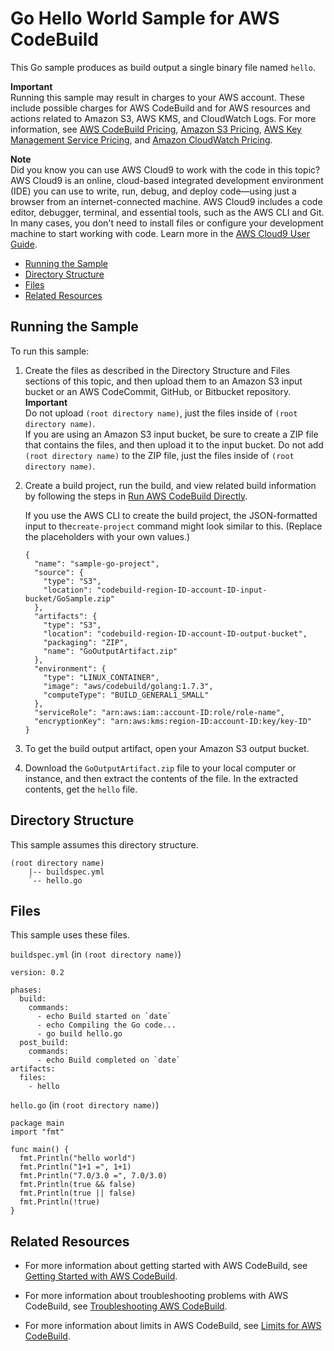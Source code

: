 # Go Hello World Sample for AWS CodeBuild<a name="sample-go-hw"></a>

This Go sample produces as build output a single binary file named `hello`\.

**Important**  
Running this sample may result in charges to your AWS account\. These include possible charges for AWS CodeBuild and for AWS resources and actions related to Amazon S3, AWS KMS, and CloudWatch Logs\. For more information, see [AWS CodeBuild Pricing](http://aws.amazon.com/codebuild/pricing), [Amazon S3 Pricing](http://aws.amazon.com/s3/pricing), [AWS Key Management Service Pricing](http://aws.amazon.com/kms/pricing), and [Amazon CloudWatch Pricing](http://aws.amazon.com/cloudwatch/pricing)\.

**Note**  
 Did you know you can use AWS Cloud9 to work with the code in this topic? AWS Cloud9 is an online, cloud\-based integrated development environment \(IDE\) you can use to write, run, debug, and deploy code—using just a browser from an internet\-connected machine\. AWS Cloud9 includes a code editor, debugger, terminal, and essential tools, such as the AWS CLI and Git\. In many cases, you don't need to install files or configure your development machine to start working with code\. Learn more in the [AWS Cloud9 User Guide](http://docs.aws.amazon.com/cloud9/latest/user-guide/)\.


+ [Running the Sample](#sample-go-hw-running)
+ [Directory Structure](#sample-go-hw-dir)
+ [Files](#sample-go-hw-files)
+ [Related Resources](#w3ab1b9c50c27c17)

## Running the Sample<a name="sample-go-hw-running"></a>

To run this sample:

1. Create the files as described in the Directory Structure and Files sections of this topic, and then upload them to an Amazon S3 input bucket or an AWS CodeCommit, GitHub, or Bitbucket repository\. 
**Important**  
Do not upload `(root directory name)`, just the files inside of `(root directory name)`\.   
If you are using an Amazon S3 input bucket, be sure to create a ZIP file that contains the files, and then upload it to the input bucket\. Do not add `(root directory name)` to the ZIP file, just the files inside of `(root directory name)`\.

1. Create a build project, run the build, and view related build information by following the steps in [Run AWS CodeBuild Directly](how-to-run.md)\.

   If you use the AWS CLI to create the build project, the JSON\-formatted input to the`create-project` command might look similar to this\. \(Replace the placeholders with your own values\.\)

   ```
   {
     "name": "sample-go-project",
     "source": {
       "type": "S3",
       "location": "codebuild-region-ID-account-ID-input-bucket/GoSample.zip"
     },
     "artifacts": {
       "type": "S3",
       "location": "codebuild-region-ID-account-ID-output-bucket",
       "packaging": "ZIP",
       "name": "GoOutputArtifact.zip"
     },
     "environment": {
       "type": "LINUX_CONTAINER",
       "image": "aws/codebuild/golang:1.7.3",
       "computeType": "BUILD_GENERAL1_SMALL"
     },
     "serviceRole": "arn:aws:iam::account-ID:role/role-name",
     "encryptionKey": "arn:aws:kms:region-ID:account-ID:key/key-ID"
   }
   ```

1. To get the build output artifact, open your Amazon S3 output bucket\.

1. Download the `GoOutputArtifact.zip` file to your local computer or instance, and then extract the contents of the file\. In the extracted contents, get the `hello` file\. 

## Directory Structure<a name="sample-go-hw-dir"></a>

This sample assumes this directory structure\.

```
(root directory name)
    |-- buildspec.yml
    `-- hello.go
```

## Files<a name="sample-go-hw-files"></a>

This sample uses these files\.

`buildspec.yml` \(in `(root directory name)`\)

```
version: 0.2

phases:
  build:
    commands:
      - echo Build started on `date`
      - echo Compiling the Go code...
      - go build hello.go 
  post_build:
    commands:
      - echo Build completed on `date`
artifacts:
  files:
    - hello
```

`hello.go` \(in `(root directory name)`\)

```
package main
import "fmt"

func main() {
  fmt.Println("hello world")
  fmt.Println("1+1 =", 1+1)
  fmt.Println("7.0/3.0 =", 7.0/3.0)
  fmt.Println(true && false)
  fmt.Println(true || false)
  fmt.Println(!true)
}
```

## Related Resources<a name="w3ab1b9c50c27c17"></a>

+ For more information about getting started with AWS CodeBuild, see [Getting Started with AWS CodeBuild](getting-started.md)\.

+ For more information about troubleshooting problems with AWS CodeBuild, see [Troubleshooting AWS CodeBuild](troubleshooting.md)\.

+ For more information about limits in AWS CodeBuild, see [Limits for AWS CodeBuild](limits.md)\.